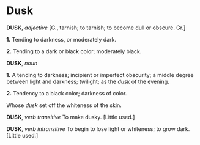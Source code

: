 # Dusk

**DUSK**, _adjective_ \[G., tarnish; to tarnish; to become dull or obscure. Gr.\]

**1.** Tending to darkness, or moderately dark.

**2.** Tending to a dark or black color; moderately black.

**DUSK**, _noun_

**1.** A tending to darkness; incipient or imperfect obscurity; a middle degree between light and darkness; twilight; as the _dusk_ of the evening.

**2.** Tendency to a black color; darkness of color.

Whose _dusk_ set off the whiteness of the skin.

**DUSK**, _verb transitive_ To make dusky. \[Little used.\]

**DUSK**, _verb intransitive_ To begin to lose light or whiteness; to grow dark. \[Little used.\]
